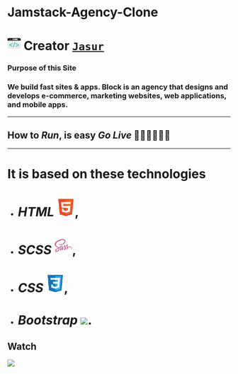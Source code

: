 # Jamstack-Agency-Clone



# <img src="./for md/dev-1.svg" width="30px">  Creator [`Jasur`](https://github.com/ha7darov) 

### Purpose of this Site

### We build fast sites & apps. Block is an agency that designs and develops e-commerce, marketing websites, web applications, and mobile apps.

---

## How to ___Run___, is easy ___Go Live___ 🤣🤣🤣🤣🤣😉

---

# It is based on these technologies

- # ___HTML___ <img src="https://raw.githubusercontent.com/devicons/devicon/master/icons/html5/html5-original.svg" width="40px">,
- # ___SCSS___ <img src="https://raw.githubusercontent.com/devicons/devicon/master/icons/sass/sass-original.svg" width="40px">,
- # ___CSS___ <img src="https://raw.githubusercontent.com/devicons/devicon/master/icons/css3/css3-original.svg" width="40px">,
- # ___Bootstrap___ <img src="https://camo.githubusercontent.com/d0b76233d645c1ccd6dbce9ab60e396d0f0eefbf44aef7c99e1940d7d705b6ec/68747470733a2f2f75706c6f61642e77696b696d656469612e6f72672f77696b6970656469612f636f6d6d6f6e732f7468756d622f622f62322f426f6f7473747261705f6c6f676f2e7376672f38303070782d426f6f7473747261705f6c6f676f2e7376672e706e67" width="40px">.
## Watch
<img src="./for md/Main.png">